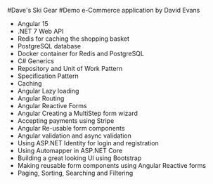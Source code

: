 #Dave's Ski Gear
#Demo e-Commerce application by David Evans


- Angular 15
- .NET 7 Web API
- Redis for caching the shopping basket
- PostgreSQL database
- Docker container for Redis and PostgreSQL
- C# Generics
- Repository and Unit of Work Pattern
- Specification Pattern
- Caching
- Angular Lazy loading
- Angular Routing
- Angular Reactive Forms
- Angular Creating a MultiStep form wizard
- Accepting payments using Stripe
- Angular Re-usable form components
- Angular validation and async validation
- Using ASP.NET Identity for login and registration
- Using Automapper in ASP.NET Core
- Building a great looking UI using Bootstrap
- Making reusable form components using Angular Reactive forms
- Paging, Sorting, Searching and Filtering



